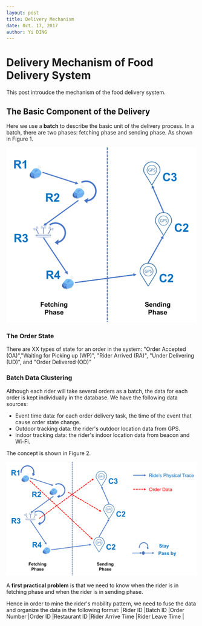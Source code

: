 ```yaml
--- 
layout: post
title: Delivery Mechanism
date: Oct. 17, 2017
author: Yi DING
---
```


[comment]: # (This post introduce the delivery mechanism of food delivery system)

# Delivery Mechanism of Food Delivery System

This post introudce the mechanism of the food delivery system.

## The Basic Component of the Delivery
Here we use a **batch** to describe the basic unit of the delivery process. In a batch, there are two phases: fetching phase and sending phase. As shown in Figure 1.
<p align = "center">
<img src="figures/delivery-batch.png"  alt="delivery batch">
</p>

### The Order State
There are XX types of state for an order in the system: "Order Accepted (OA)","Waiting for Picking up (WP)", "Rider Arrived (RA)", "Under Delivering (UD)", and "Order Delivered (OD)"

### Batch Data Clustering
Although each rider will take several orders as a batch, the data for each order is kept individually in the database. 
We have the following data sources: 
* Event time data: for each order delivery task, the time of the event that cause order state change.
* Outdoor tracking data: the rider's outdoor location data from GPS.
* Indoor tracking data: the rider's indoor location data from beacon and Wi-Fi.

The concept is shown in Figure 2.
<p align = "center">
<img src="figures/delivery-batch-concept.png"  alt="delivery batch concept">
</p>


A **first practical problem** is that we need to know when the rider is in fetching phase and when the rider is in sending phase.



Hence in order to mine the rider's mobility pattern, we need to fuse the data and organize the data in the following format:
|Rider ID   |Batch ID   |Order Number   |Order ID   |Restaurant ID  |Rider Arrive Time  |Rider Leave Time   |

